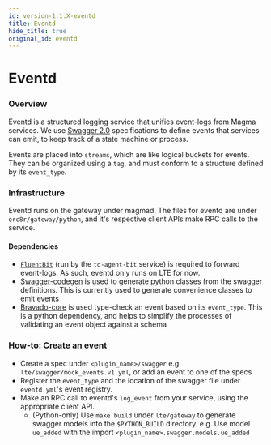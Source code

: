 ```yaml
---
id: version-1.1.X-eventd
title: Eventd
hide_title: true
original_id: eventd
---
```

# Eventd
### Overview

Eventd is a structured logging service that unifies event-logs from Magma services.
We use [Swagger 2.0](https://swagger.io/specification/) specifications to define events that services can emit, to keep track of a state machine or process.

Events are placed into `streams`, which are like logical buckets for events. They can be organized using a `tag`, and must conform to a structure defined by its `event_type`.

### Infrastructure

Eventd runs on the gateway under magmad. The files for eventd are under `orc8r/gateway/python`, and it's respective client APIs make RPC calls to the service.

#### Dependencies

- [`FluentBit`](https://fluentbit.io/) (run by the `td-agent-bit` service) is required to forward event-logs. As such, eventd only runs on LTE for now.
- [Swagger-codegen](https://github.com/swagger-api/swagger-codegen) is used to generate python classes from the swagger definitions. This is currently used to generate convenience classes to emit events
- [Bravado-core](https://github.com/Yelp/bravado-core) is used type-check an event based on its `event_type`. This is a python dependency, and helps to simplify the processes of validating an event object against a schema

### How-to: Create an event

- Create a spec under `<plugin_name>/swagger` e.g. `lte/swagger/mock_events.v1.yml`, or add an event to one of the specs
- Register the `event_type` and the location of the swagger file under `eventd.yml`'s event registry.
- Make an RPC call to eventd's `log_event` from your service, using the appropriate client API.
  - (Python-only) Use `make build` under `lte/gateway` to generate swagger models into the `$PYTHON_BUILD` directory. e.g. Use model `ue_added` with the import `<plugin_name>.swagger.models.ue_added`
